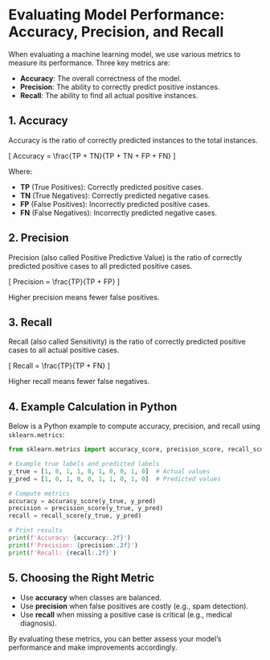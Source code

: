 # Evaluating Model Performance: Accuracy, Precision, and Recall

When evaluating a machine learning model, we use various metrics to measure its performance. Three key metrics are:

- **Accuracy**: The overall correctness of the model.
- **Precision**: The ability to correctly predict positive instances.
- **Recall**: The ability to find all actual positive instances.

## 1. Accuracy
Accuracy is the ratio of correctly predicted instances to the total instances.

\[ Accuracy = \frac{TP + TN}{TP + TN + FP + FN} \]

Where:
- **TP** (True Positives): Correctly predicted positive cases.
- **TN** (True Negatives): Correctly predicted negative cases.
- **FP** (False Positives): Incorrectly predicted positive cases.
- **FN** (False Negatives): Incorrectly predicted negative cases.

## 2. Precision
Precision (also called Positive Predictive Value) is the ratio of correctly predicted positive cases to all predicted positive cases.

\[ Precision = \frac{TP}{TP + FP} \]

Higher precision means fewer false positives.

## 3. Recall
Recall (also called Sensitivity) is the ratio of correctly predicted positive cases to all actual positive cases.

\[ Recall = \frac{TP}{TP + FN} \]

Higher recall means fewer false negatives.

## 4. Example Calculation in Python
Below is a Python example to compute accuracy, precision, and recall using `sklearn.metrics`:

```python
from sklearn.metrics import accuracy_score, precision_score, recall_score

# Example true labels and predicted labels
y_true = [1, 0, 1, 1, 0, 1, 0, 0, 1, 0]  # Actual values
y_pred = [1, 0, 1, 0, 0, 1, 1, 0, 1, 0]  # Predicted values

# Compute metrics
accuracy = accuracy_score(y_true, y_pred)
precision = precision_score(y_true, y_pred)
recall = recall_score(y_true, y_pred)

# Print results
print(f'Accuracy: {accuracy:.2f}')
print(f'Precision: {precision:.2f}')
print(f'Recall: {recall:.2f}')
```

## 5. Choosing the Right Metric
- Use **accuracy** when classes are balanced.
- Use **precision** when false positives are costly (e.g., spam detection).
- Use **recall** when missing a positive case is critical (e.g., medical diagnosis).

By evaluating these metrics, you can better assess your model’s performance and make improvements accordingly.
